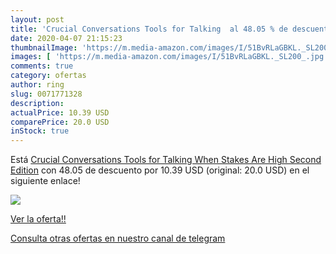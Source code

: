```yaml
---
layout: post
title: 'Crucial Conversations Tools for Talking  al 48.05 % de descuento'
date: 2020-04-07 21:15:23
thumbnailImage: 'https://m.media-amazon.com/images/I/51BvRLaGBKL._SL200_.jpg'
images: [ 'https://m.media-amazon.com/images/I/51BvRLaGBKL._SL200_.jpg' ]
comments: true
category: ofertas
author: ring
slug: 0071771328
description:
actualPrice: 10.39 USD
comparePrice: 20.0 USD
inStock: true
---
```


Está [Crucial Conversations Tools for Talking When Stakes Are High  Second Edition](https://www.amazon.com/dp/0071771328/?tag=redken08-20) con 48.05 de descuento por 10.39 USD (original: 20.0 USD) en el siguiente enlace!

[![](https://m.media-amazon.com/images/I/51BvRLaGBKL._SL200_.jpg)](https://www.amazon.com/dp/0071771328/?tag=redken08-20)

[Ver la oferta!!](https://www.amazon.com/dp/0071771328/?tag=redken08-20)

[Consulta otras ofertas en nuestro canal de telegram](https://t.me/s/ofertas25)
